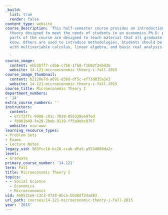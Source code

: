 ```yaml
---
_build:
  list: true
  render: false
content_type: website
course_description: 'This half-semester course provides an introduction to microeconomic
  theory designed to meet the needs of students in an economics Ph.D. program. Some
  parts of the course are designed to teach material that all graduate students should
  know. Others are used to introduce methodologies. Students should be comfortable
  with multivariable calculus, linear algebra, and basic real analysis.

  '
course_image:
  content: ebb3bff7-cdb6-c756-1f68-f1b02f2ebd3b
  website: 14-121-microeconomic-theory-i-fall-2015
course_image_thumbnail:
  content: b2128e7d-a691-d36d-df5c-ef73d835a2e3
  website: 14-121-microeconomic-theory-i-fall-2015
course_title: Microeconomic Theory I
department_numbers:
- '14'
extra_course_numbers: ''
instructors:
  content:
  - e7cf2ffc-9988-c91c-7038-056328ee9fed
  - fb001b49-fe20-20eb-9119-ff5a9ebc8767
  website: ocw-www
learning_resource_types:
- Problem Sets
- Exams
- Lecture Notes
legacy_uid: 583fcc1b-bc26-ccab-dfa5-a5534080da2c
level:
- Graduate
primary_course_number: '14.121'
term: Fall
title: Microeconomic Theory I
topics:
- - Social Science
  - Economics
  - Microeconomics
uid: 4e0521e6-13c3-4728-8bca-bb38df24ad83
url_path: courses/14-121-microeconomic-theory-i-fall-2015
year: '2015'
---
```

